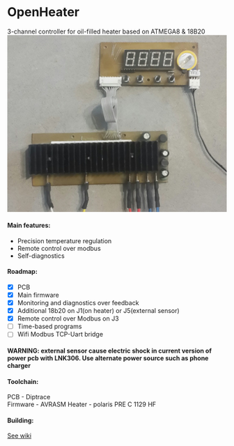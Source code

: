 # OpenHeater
3-channel controller for oil-filled heater based on ATMEGA8 & 18B20
![Photo](/Docs/Wiki/PCBs.png)

#### Main features:
- Precision temperature regulation
- Remote control over modbus
- Self-diagnostics

#### Roadmap:
- [x] PCB
- [x] Main firmware
- [x] Monitoring and diagnostics over feedback
- [x] Additional 18b20 оn J1(on heater) or J5(external sensor)
- [x] Remote control over Modbus on J3
- [ ] Time-based programs
- [ ] Wifi Modbus TCP-Uart bridge
#### WARNING: external sensor cause electric shock in current version of power pcb with LNK306. Use alternate power source such as phone charger

#### Toolchain:
PCB - Diptrace  
Firmware - AVRASM
Heater - polaris PRE C 1129 HF

#### Building:
[See wiki](https://github.com/smoluks/OpenHeater/wiki)
